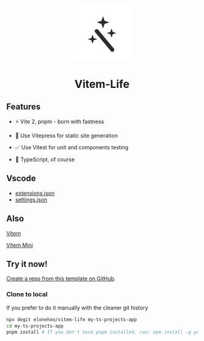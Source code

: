 <p align="center">
<img src="./public/logo.svg" height="150">
</p>

<h1 align="center">Vitem-Life</h1>

## Features

- ⚡️ Vite 2, pnpm - born with fastness

- 📃 Use Vitepress for static site generation

- ✅ Use Vitest for unit and components testing

- 🦾 TypeScript, of course

## Vscode

- [extensions.json](https://github.com/elonehoo/ts-projects/blob/main/.vscode/extensions.json)
- [settings.json](https://github.com/elonehoo/ts-projects/blob/main/.vscode/settings.json)

## Also

[Vitem](https://github.com/elonehoo/vitem)

[Vitem Mini](https://github.com/elonehoo/vitem-mini)

## Try it now!

[Create a repo from this template on GitHub](https://github.com/elonehoo/ts-projects/generate).

### Clone to local

If you prefer to do it manually with the cleaner git history

```bash
npx degit elonehoo/vitem-life my-ts-projects-app
cd my-ts-projects-app
pnpm install # If you don't have pnpm installed, run: npm install -g pnpm
```




